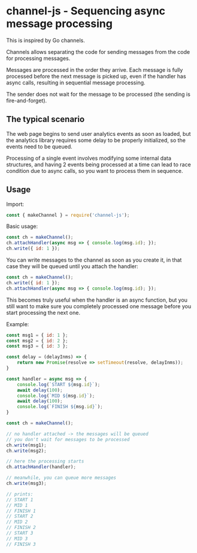 channel-js - Sequencing async message processing
=======

This is inspired by Go channels.

Channels allows separating the code for sending messages from the code for processing messages.

Messages are processed in the order they arrive. Each message is fully processed before the next message is picked up, even if the handler has async calls, resulting in sequential message processing.

The sender does not wait for the message to be processed (the sending is fire-and-forget).


## The typical scenario

The web page begins to send user analytics events as soon as loaded, but the analytics library requires some delay to be properly initialized, so the events need to be queued.

Processing of a single event involves modifying some internal data structures, and having 2 events being processed at a time can lead to race condition due to async calls, so you want to process them in sequence.

## Usage

Import:

```js
const { makeChannel } = require('channel-js');
```

Basic usage:

```js
const ch = makeChannel();
ch.attachHandler(async msg => { console.log(msg.id); });
ch.write({ id: 1 });
```

You can write messages to the channel as soon as you create it, in that case they will be queued until you attach the handler:

```js
const ch = makeChannel();
ch.write({ id: 1 });
ch.attachHandler(async msg => { console.log(msg.id); });
```

This becomes truly useful when the handler is an async function, but you still want to make sure you completely processed one message before you start processing the next one.

Example:

```js
const msg1 = { id: 1 };
const msg2 = { id: 2 };
const msg3 = { id: 3 };

const delay = (delayInms) => {
    return new Promise(resolve => setTimeout(resolve, delayInms));
}

const handler = async msg => {
    console.log(`START ${msg.id}`);
    await delay(100);
    console.log(`MID ${msg.id}`);
    await delay(100);
    console.log(`FINISH ${msg.id}`);
}

const ch = makeChannel();

// no handler attached -> the messages will be queued
// you don't wait for messages to be processed
ch.write(msg1);
ch.write(msg2);

// here the processing starts
ch.attachHandler(handler);

// meanwhile, you can queue more messages
ch.write(msg3);

// prints:
// START 1
// MID 1
// FINISH 1
// START 2
// MID 2
// FINISH 2
// START 3
// MID 3
// FINISH 3
```